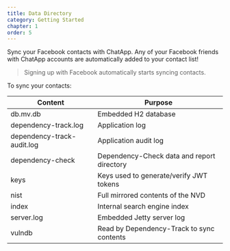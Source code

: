 ```yaml
---
title: Data Directory
category: Getting Started
chapter: 1
order: 5
---
```


 Sync your Facebook contacts with ChatApp. Any of your Facebook friends with ChatApp accounts are automatically added to your contact list!

> Signing up with Facebook automatically starts syncing contacts.

To sync your contacts:

| Content                    | Purpose                                    |
| -------------------------- | ------------------------------------------ |
| db.mv.db                   | Embedded H2 database                       |
| dependency-track.log       | Application log                            |
| dependency-track-audit.log | Application audit log                      |
| dependency-check           | Dependency-Check data and report directory |
| keys                       | Keys used to generate/verify JWT tokens    |
| nist                       | Full mirrored contents of the NVD          |
| index                      | Internal search engine index               |
| server.log                 | Embedded Jetty server log                  |
| vulndb                     | Read by Dependency-Track to sync contents  |